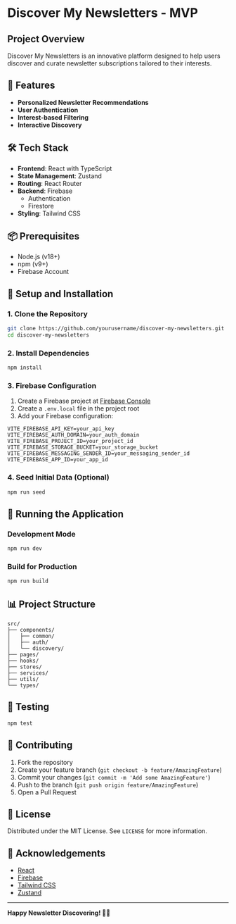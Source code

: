 # Discover My Newsletters - MVP

## Project Overview

Discover My Newsletters is an innovative platform designed to help users discover and curate newsletter subscriptions tailored to their interests.

## 🚀 Features

- **Personalized Newsletter Recommendations**
- **User Authentication**
- **Interest-based Filtering**
- **Interactive Discovery**

## 🛠 Tech Stack

- **Frontend**: React with TypeScript
- **State Management**: Zustand
- **Routing**: React Router
- **Backend**: Firebase
  - Authentication
  - Firestore
- **Styling**: Tailwind CSS

## 📦 Prerequisites

- Node.js (v18+)
- npm (v9+)
- Firebase Account

## 🔧 Setup and Installation

### 1. Clone the Repository
```bash
git clone https://github.com/yourusername/discover-my-newsletters.git
cd discover-my-newsletters
```

### 2. Install Dependencies
```bash
npm install
```

### 3. Firebase Configuration
1. Create a Firebase project at [Firebase Console](https://console.firebase.google.com/)
2. Create a `.env.local` file in the project root
3. Add your Firebase configuration:
```
VITE_FIREBASE_API_KEY=your_api_key
VITE_FIREBASE_AUTH_DOMAIN=your_auth_domain
VITE_FIREBASE_PROJECT_ID=your_project_id
VITE_FIREBASE_STORAGE_BUCKET=your_storage_bucket
VITE_FIREBASE_MESSAGING_SENDER_ID=your_messaging_sender_id
VITE_FIREBASE_APP_ID=your_app_id
```

### 4. Seed Initial Data (Optional)
```bash
npm run seed
```

## 🚀 Running the Application

### Development Mode
```bash
npm run dev
```

### Build for Production
```bash
npm run build
```

## 📊 Project Structure
```
src/
├── components/
│   ├── common/
│   ├── auth/
│   └── discovery/
├── pages/
├── hooks/
├── stores/
├── services/
├── utils/
└── types/
```

## 🧪 Testing
```bash
npm test
```

## 🤝 Contributing

1. Fork the repository
2. Create your feature branch (`git checkout -b feature/AmazingFeature`)
3. Commit your changes (`git commit -m 'Add some AmazingFeature'`)
4. Push to the branch (`git push origin feature/AmazingFeature`)
5. Open a Pull Request

## 📄 License

Distributed under the MIT License. See `LICENSE` for more information.

## 🎉 Acknowledgements

- [React](https://reactjs.org/)
- [Firebase](https://firebase.google.com/)
- [Tailwind CSS](https://tailwindcss.com/)
- [Zustand](https://github.com/pmndrs/zustand)

---

**Happy Newsletter Discovering! 📰✨**
